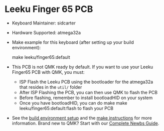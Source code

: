 # Leeku Finger 65 PCB

* Keyboard Maintainer: sidcarter

* Hardware Supported: atmega32a 

* Make example for this keyboard (after setting up your build environment):

    make leeku/finger65:default

* This PCB is not QMK ready by default. If you want to use your Leeku Finger65 PCB with QMK, you must:

    * ISP Flash the Leeku PCB using the bootloader for the atmega32a that resides in the `util/` folder
    * After ISP Flashing the PCB, you can then use QMK to flash the PCB
    * Before flashing, remember to install bootloadHID on your system
    * Once you have bootloadHID, you can do make make leeku/finger65:default:flash to flash your PCB

* See the [build environment setup](https://docs.qmk.fm/#/getting_started_build_tools) and the [make instructions](https://docs.qmk.fm/#/getting_started_make_guide) for more information. Brand new to QMK? Start with our [Complete Newbs Guide](https://docs.qmk.fm/#/newbs).
